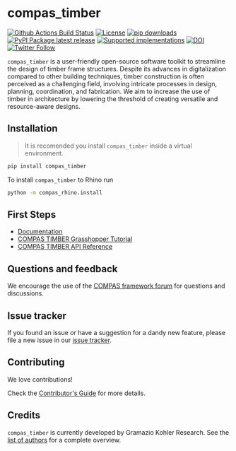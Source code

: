 # compas_timber

[![Github Actions Build Status](https://github.com/gramaziokohler/compas_timber/workflows/build/badge.svg)](https://github.com/gramaziokohler/compas_timber/actions)
[![License](https://img.shields.io/github/license/gramaziokohler/compas_timber.svg)](https://pypi.python.org/pypi/compas_timber)
[![pip downloads](https://img.shields.io/pypi/dm/compas_timber)](https://pypi.python.org/project/compas_timber)
[![PyPI Package latest release](https://img.shields.io/pypi/v/compas_timber.svg)](https://pypi.python.org/pypi/compas_timber)
[![Supported implementations](https://img.shields.io/pypi/implementation/compas_timber.svg)](https://pypi.python.org/pypi/compas_timber)
[![DOI](https://zenodo.org/badge/DOI/10.5281/zenodo.7934267.svg)](https://doi.org/10.5281/zenodo.7934267)
[![Twitter Follow](https://img.shields.io/twitter/follow/compas_dev?style=social)](https://twitter.com/compas_dev)

`compas_timber` is a user-friendly open-source software toolkit to streamline the design of timber frame structures. Despite its advances in digitalization compared to other building techniques, timber construction is often perceived as a challenging field, involving intricate processes in design, planning, coordination, and fabrication. We aim to increase the use of timber in architecture by lowering the threshold of creating versatile and resource-aware designs.

## Installation

> It is recomended you install `compas_timber` inside a virtual environment.

```bash
pip install compas_timber
```

To install `compas_timber` to Rhino run

```bash
python -m compas_rhino.install
```

## First Steps

* [Documentation](https://gramaziokohler.github.io/compas_timber/)
* [COMPAS TIMBER Grasshopper Tutorial](https://gramaziokohler.github.io/compas_timber/latest/tutorials.html)
* [COMPAS TIMBER API Reference](https://gramaziokohler.github.io/compas_timber/latest/api.html)

## Questions and feedback

We encourage the use of the [COMPAS framework forum](https://forum.compas-framework.org/)
for questions and discussions.

## Issue tracker

If you found an issue or have a suggestion for a dandy new feature, please file a new issue in our [issue tracker](https://github.com/gramaziokohler/compas_timber/issues).

## Contributing

We love contributions!

Check the [Contributor's Guide](https://github.com/compas-dev/compas_timber/blob/main/CONTRIBUTING.md)
for more details.

## Credits

`compas_timber` is currently developed by Gramazio Kohler Research. See the [list of authors](https://github.com/gramaziokohler/compas_timber/blob/main/AUTHORS.md) for a complete overview.

